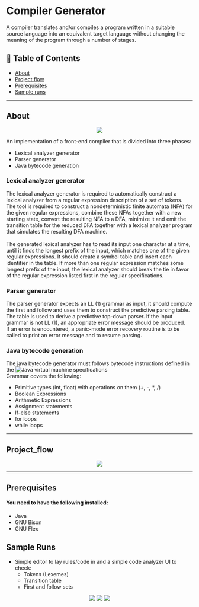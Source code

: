 # Compiler Generator
<p> 
A compiler translates and/or compiles a program written in a suitable source language into an equivalent target language without changing the meaning of the program through a number of stages.<br>
</p>

## 📝 Table of Contents
- [About](#about)
- [Project flow](#project_flow)
- [Prerequisites](#prerequisites)
- [Sample runs](#sample_runs)

---

## About <a name = "about"></a>
<p align="center"> 
<img src="https://user-images.githubusercontent.com/48100957/85887004-4f100600-b7e7-11ea-8ef8-2d7962f1453e.png">
</p>

An implementation of a front-end compiler that is divided into three phases:
  - Lexical analyzer generator
  - Parser generator
  - Java bytecode generation

### Lexical analyzer generator
The lexical analyzer generator is required to automatically construct a lexical analyzer from a regular expression description of a set of tokens. The tool is required to construct a nondeterministic finite automata (NFA) for the given regular expressions, combine these NFAs together with a new starting state, convert the resulting NFA to a DFA, minimize it and emit the transition table for the reduced DFA together with a lexical analyzer program that simulates the resulting DFA machine.
<br><br>
The generated lexical analyzer has to read its input one character at a time, until it finds the longest prefix of the input, which matches one of the given regular expressions. It should create a symbol table and insert each identifier in the table. If more than one regular expression matches some longest prefix of the input, the lexical analyzer should break the tie in favor of the regular expression listed first in the regular specifications. <br>

### Parser generator
The parser generator expects an LL (1) grammar as input, it should compute the first and follow and uses them to construct the predictive parsing table. <br>
The table is used to derive a predictive top-down parser. If the input grammar is not LL (1), an appropriate error message should be produced. <br>
If an error is encountered, a panic-mode error recovery routine is to be called to print an error message and to resume parsing. <br>

### Java bytecode generation
The java bytecode generator must follows bytecode instructions defined in the ![Java virtual machine specifications](https://docs.oracle.com/javase/specs/)
<br>
Grammar covers the following:
  * Primitive types (int, float) with operations on them (+, -, *, /)
  * Boolean Expressions
  * Arithmetic Expressions
  * Assignment statements
  * If-else statements
  * for loops
  * while loops
  
---
  
## Project_flow <a name = "project_flow"></a>
<p align="center"> 
<img src="https://user-images.githubusercontent.com/48100957/85888110-3c96cc00-b7e9-11ea-9754-cb42c36a30c3.png">
</p>

---

## Prerequisites <a name = "prerequisites"></a>
#### You need to have the following installed:
- Java
- GNU Bison
- GNU Flex

## Sample Runs <a name = "sample_runs"></a>
  * Simple editor to lay rules/code in and a simple code analyzer UI to check:
    - Tokens (Lexemes)
    - Transition table
    - First and follow sets
    
<p align="center"> 
<img src="https://user-images.githubusercontent.com/48100957/85889297-7c5eb300-b7eb-11ea-8aa0-f28095fd0f88.png">
<img src="https://user-images.githubusercontent.com/48100957/85889338-913b4680-b7eb-11ea-82b7-c9b69e85ae03.png">
<img src="https://user-images.githubusercontent.com/48100957/85889390-a87a3400-b7eb-11ea-8599-aca5ff62dfae.png">
</p>
